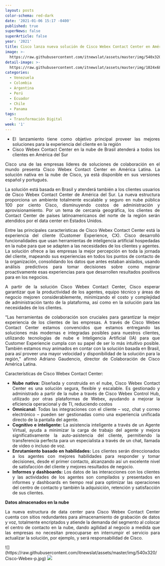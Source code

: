 ```yaml
---
layout: posts
color-schema: red-dark
date: '2021-01-06 15:17 -0400'
published: true
superNews: false
superArticle: false
year: '2021'
title: Cisco lanza nueva solución de Cisco Webex Contact Center en América Latina
image: >-
  https://raw.githubusercontent.com/itnewslat/assets/master/img/540x320/Cisco-Webex-p.jpg
detail-image: >-
  https://raw.githubusercontent.com/itnewslat/assets/master/img/1024x680/Cisco-Webex-g.jpg
categories:
  - Venezuela
  - Colombia
  - Argentina
  - Perú
  - Ecuador
  - Chile
  - Panama
tags:
  - Transformación Digital
week: '1'
---
```

<ul style="text-align: justify;">
	<li>El lanzamiento tiene como objetivo principal proveer las mejores soluciones para la experiencia del cliente en la región</li>
	<li>Cisco Webex Contact Center en la nube de Brasil atenderá a todos los clientes en América del Sur</li>
</ul>
<p style="text-align: justify;">Cisco una de las empresas líderes de soluciones de colaboración en el mundo presenta Cisco Webex Contact Center en América Latina. La solución nativa en la nube de Cisco, ya está disponible en sus versiones español y portugués.</p>
<p style="text-align: justify;">La solución está basada en Brasil y atenderá también a los clientes usuarios de Cisco Webex Contact Center de América del Sur. La nueva estructura proporciona un ambiente totalmente escalable y seguro en nube pública 100 por ciento Cisco, disminuyendo costos de administración y aprovisionamiento. Por un tema de cercanía geográfica, los clientes de Contact Center de países latinoamericanos del norte de la región serán atendidos por el data center en Estados Unidos.</p>
<p style="text-align: justify;">Entre las principales características de Cisco Webex Contact Center está la experiencia del cliente (Customer Experience, CX). Cisco desarrolló funcionalidades que usan herramientas de inteligencia artificial hospedadas en la nube para que se adapten a las necesidades de los clientes y agentes. La solución ofrece a las empresas la mejor percepción en toda la jornada del cliente, mapeando sus experiencias en todos los puntos de contacto de la organización, consolidando los datos que antes estaban aislados, usando análisis predictivos para tomar decisiones sobre como mejorar proactivamente esas experiencias para que desarrollen resultados positivos para en los negocios.</p>
<p style="text-align: justify;">A partir de la solución Cisco Webex Contact Center, Cisco esperar garantizar que la productividad de los agentes, equipo técnico y áreas de negocio mejoren considerablemente, minimizando el costo y complejidad de administración tanto de la plataforma, así como en la solución para las necesidades de los clientes.</p>
<p style="text-align: justify;">“Las herramientas de colaboración son cruciales para garantizar la mejor experiencia de los clientes de las empresas. A través de Cisco Webex Contact Center estamos convencidos que estamos entregando las soluciones más modernas e integradas posibles para nuestros clientes, utilizando tecnologías de nube e Inteligencia Artificial (IA) para que Customer Experiencie cumpla con su papel de ser lo más intuitivo posible. También estamos muy animados en contar con la solución basada en Brasil, para así proveer una mayor velocidad y disponibilidad de la solución para la región,” afirmó Adriano Gaudencio, director de Colaboración de Cisco América Latina.</p>
<p style="text-align: justify;">Características de Cisco Webex Contact Center:</p>

<ul style="text-align: justify;">
	<li><strong>Nube nativa:</strong> Diseñada y construida en el nube, Cisco Webex Contact Center es una solución segura, flexible y escalable. Es gestionado y administrado a partir de la nube a través de Cisco Webex Control Hub, utilizado por otras plataformas de Webex, ayudando a mejorar la eficiencia operacional y de TI, reduciendo costos</li>
	<li><strong>Omnicanal:</strong> Todas las integraciones con el cliente – voz, chat y correo electrónico – pueden ser gestionadas como una experiencia unificada directo de la pantalla del agente.</li>
	<li><strong>Cognitivo e inteligente:</strong> La asistencia inteligente a través de un Agente Virtual, ayuda a minimizar la carga de trabajo del agente y mejora significativamente la auto-asistencia del cliente, permitiendo la transferencia perfecta para un especialista a través de un chat, llamada de video o incluso de voz.</li>
	<li><strong>Enrutamiento basado en habilidades:</strong> Los clientes serán direccionados a los agentes con mejores habilidades para responder y tomar decisiones, desde el primer contacto, alcanzando así un excelente nivel de satisfacción del cliente y mejores resultados de negocio.</li>
	<li><strong>Informes y dashboards:</strong> Los datos de las interacciones con los clientes y las actividades de los agentes son compilados y presentados en informes y dashboards en tiempo real para optimizar las operaciones del centro de contacto y también la adquisición, retención y satisfacción de sus clientes.</li>
</ul>
<p style="text-align: justify;"><strong>Datos almacenados en la nube</strong></p>
<p style="text-align: justify;">La nueva estructura de data center para Cisco Webex Contact Center cuenta con sitios redundantes para almacenamiento de grabación de datos y voz, totalmente encriptados y atiende la demanda del segmento al colocar el centro de contacto en la nube, dando agilidad al negocio a medida que las empresas no necesitan preocuparse en interrumpir el servicio para actualizar la solución, por ejemplo, y será responsabilidad de Cisco.</p>
![](https://raw.githubusercontent.com/itnewslat/assets/master/img/540x320/Cisco-Webex-p.jpg)

<img src="https://tracker.metricool.com/c3po.jpg?hash=56f88a41e39ab42c063cc51676587a04"/>